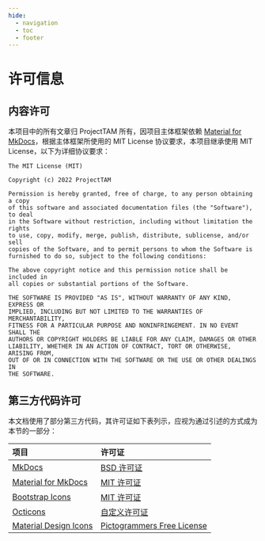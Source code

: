 ```yaml
---
hide:
  - navigation
  - toc
  - footer
---
```


# 许可信息

## 内容许可

本项目中的所有文章归 ProjectTAM 所有，因项目主体框架依赖 [Material for MkDocs](https://github.com/squidfunk/mkdocs-material)，根据主体框架所使用的 MIT License 协议要求，本项目继承使用 MIT License，以下为详细协议要求：

```
The MIT License (MIT)

Copyright (c) 2022 ProjectTAM

Permission is hereby granted, free of charge, to any person obtaining a copy
of this software and associated documentation files (the "Software"), to deal
in the Software without restriction, including without limitation the rights
to use, copy, modify, merge, publish, distribute, sublicense, and/or sell
copies of the Software, and to permit persons to whom the Software is
furnished to do so, subject to the following conditions:

The above copyright notice and this permission notice shall be included in
all copies or substantial portions of the Software.

THE SOFTWARE IS PROVIDED "AS IS", WITHOUT WARRANTY OF ANY KIND, EXPRESS OR
IMPLIED, INCLUDING BUT NOT LIMITED TO THE WARRANTIES OF MERCHANTABILITY,
FITNESS FOR A PARTICULAR PURPOSE AND NONINFRINGEMENT. IN NO EVENT SHALL THE
AUTHORS OR COPYRIGHT HOLDERS BE LIABLE FOR ANY CLAIM, DAMAGES OR OTHER
LIABILITY, WHETHER IN AN ACTION OF CONTRACT, TORT OR OTHERWISE, ARISING FROM,
OUT OF OR IN CONNECTION WITH THE SOFTWARE OR THE USE OR OTHER DEALINGS IN
THE SOFTWARE.
```

## 第三方代码许可

本文档使用了部分第三方代码，其许可证如下表列示，应视为通过引述的方式成为本节的一部分：

| 项目 | 许可证 |
| :--- | :--- |
| [MkDocs](https://www.mkdocs.org/) | [BSD 许可证](https://www.mkdocs.org/about/license/) |
| [Material for MkDocs](https://squidfunk.github.io/mkdocs-material/) | [MIT 许可证](https://squidfunk.github.io/mkdocs-material/license/) |
| [Bootstrap Icons](https://icons.getbootstrap.com/) | [MIT 许可证](https://github.com/twbs/icons/blob/main/LICENSE.md) |
| [Octicons](https://github.com/primer/octicons) | [自定义许可证](https://github.com/primer/octicons/blob/main/LICENSE) |
| [Material Design Icons](https://materialdesignicons.com/) | [Pictogrammers Free License](https://github.com/Templarian/MaterialDesign/blob/master/LICENSE) |
